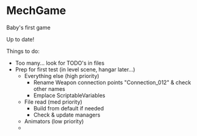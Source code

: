 # MechGame
Baby's first game

Up to date!

Things to do:
- Too many... look for TODO's in files
- Prep for first test (in level scene, hangar later...)
	- Everything else (high priority)
		- Rename Weapon connection points "Connection_012" & check other names	
		- Emplace ScriptableVariables
	- File read (med priority)
		- Build from default if needed
		- Check & update managers
	- Animators (low priority)
	- 
